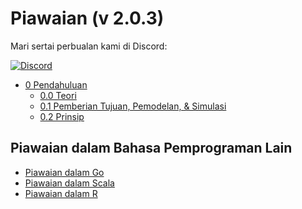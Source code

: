 # Piawaian (v 2.0.3)

Mari sertai perbualan kami di Discord:

[![Discord](https://discord.com/api/guilds/934130100008538142/widget.png?style=banner2)](https://discord.gg/vdPZ7hS52X)

- [0 Pendahuluan](https://github.com/hassanhabib/The-Standard-Malaysian/blob/main/0.%20Pendahuluan/0.%20Pendahuluan.md)
    - [0.0 Teori](https://github.com/hassanhabib/The-Standard-Malaysian/blob/main/0.%20Pendahuluan/0.0%20Teori.md)
    - [0.1 Pemberian Tujuan, Pemodelan, & Simulasi](https://github.com/hassanhabib/The-Standard-Malaysian/blob/main/0.%20Pendahuluan/0.1%20Pemberian%20Tujuan%2C%20Pemodelan%2C%20%26%20Simulasi.md)
    - [0.2 Prinsip](https://github.com/hassanhabib/The-Standard-Malaysian/blob/main/0.%20Pendahuluan/0.2%20Prinsip.md)

## Piawaian dalam Bahasa Pemprograman Lain
- [Piawaian dalam Go](https://github.com/hassanhabib/StandardGoLang)
- [Piawaian dalam Scala](https://github.com/hassanhabib/StandardScala)
- [Piawaian dalam R](https://github.com/hassanhabib/StandardR)